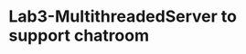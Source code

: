 <!DOCTYPE html>
<html>
<body>

<h1>Lab3-MultithreadedServer to support chatroom</h1>


</body>
</html>
